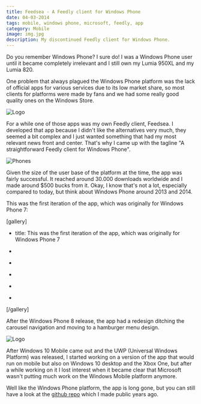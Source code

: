 ```yaml
---
title: Feedsea - A Feedly client for Windows Phone
date: 04-03-2014
tags: mobile, windows phone, microsoft, feedly, app
category: Mobile
image: img.jpg
description: My discontinued Feedly client for Windows Phone.
---
```


Do you remember Windows Phone? I sure do! I was a Windows Phone user until it became completely irrelevant and I still own my Lumia 950XL and my Lumia 820.

One problem that always plagued the Windows Phone platform was the lack of official apps for various services due to its low market share, so most clients for platforms were made by fans and we had some really good quality ones on the Windows Store.

![Logo](/contents/posts/04-03-2014-feedsea/logo.png)

For a while one of those apps was my own Feedly client, Feedsea. I developed that app because I didn't like the alternatives very much, they seemed a bit complex and I just wanted something that had my most relevant news front and center. That's why I came up with the tagline "A straightforward Feedly client for Windows Phone".

![Phones](/contents/posts/04-03-2014-feedsea/phones.png)

Given the size of the user base of the platform at the time, the app was fairly successful. It reached around 30.000 downloads worldwide and I made around \$500 bucks from it. Okay, I know that's not a lot, especially compared to today, but think about Windows Phone around 2013 and 2014.

This was the first iteration of the app, which was originally for Windows Phone 7:

[gallery]

- title: This was the first iteration of the app, which was originally for Windows Phone 7

- [](/contents/posts/04-03-2014-feedsea/SS1.png)
- [](/contents/posts/04-03-2014-feedsea/SS2.png)
- [](/contents/posts/04-03-2014-feedsea/SS3.png)
- [](/contents/posts/04-03-2014-feedsea/SS4.png)
- [](/contents/posts/04-03-2014-feedsea/SS5.png)

[/gallery]

After the Windows Phone 8 release, the app had a redesign ditching the carousel navigation and moving to a hamburger menu design.

![Logo](/contents/posts/04-03-2014-feedsea/blurphones.jpg)

After Windows 10 Mobile came out and the UWP (Universal Windows Platform) was released, I started working on a version of the app that would run on mobile but also on Windows 10 desktop and the Xbox One, but after a while working on it I lost interest when it became clear that Microsoft wasn't putting much work on the Windows Mobile platform anymore.

Well like the Windows Phone platform, the app is long gone, but you can still have a look at the [github repo](https://github.com/ericmackrodt/Feedsea) which I made public years ago.
